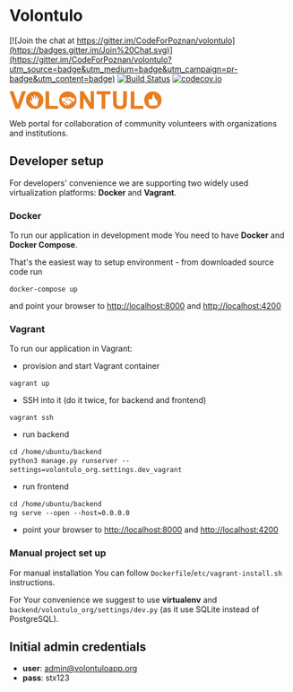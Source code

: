 # Volontulo

[![Join the chat at https://gitter.im/CodeForPoznan/volontulo](https://badges.gitter.im/Join%20Chat.svg)](https://gitter.im/CodeForPoznan/volontulo?utm_source=badge&utm_medium=badge&utm_campaign=pr-badge&utm_content=badge)
[![Build Status](https://travis-ci.org/CodeForPoznan/volontulo.svg)](https://travis-ci.org/CodeForPoznan/volontulo)
[![codecov.io](http://codecov.io/github/CodeForPoznan/volontulo/coverage.svg?branch=master)](http://codecov.io/github/CodeForPoznan/volontulo?branch=master)

![Volontulo logo](/backend/apps/volontulo/frontend/img/volo_logo.png)

Web portal for collaboration of community volunteers with organizations and institutions. 

## Developer setup

For developers' convenience we are supporting two widely used virtualization platforms: **Docker** and **Vagrant**.

### Docker

To run our application in development mode You need to have **Docker** and **Docker Compose**.

That's the easiest way to setup environment - from downloaded source code run
```
docker-compose up
```
and point your browser to [http://localhost:8000](http://localhost:8000) and [http://localhost:4200](http://localhost:4200)

### Vagrant

To run our application in Vagrant:

* provision and start Vagrant container
```
vagrant up
```
* SSH into it (do it twice, for backend and frontend)
```
vagrant ssh
```
* run backend
```
cd /home/ubuntu/backend
python3 manage.py runserver --settings=volontulo_org.settings.dev_vagrant
```
* run frontend
```
cd /home/ubuntu/backend
ng serve --open --host=0.0.0.0
```
* point your browser to [http://localhost:8000](http://localhost:8000) and [http://localhost:4200](http://localhost:4200)

### Manual project set up

For manual installation You can follow `Dockerfile`/`etc/vagrant-install.sh` instructions.

For Your convenience we suggest to use **virtualenv** and `backend/volontulo_org/settings/dev.py` (as it use SQLite instead of PostgreSQL).

## Initial admin credentials
 * **user**: admin@volontuloapp.org
 * **pass**: stx123
